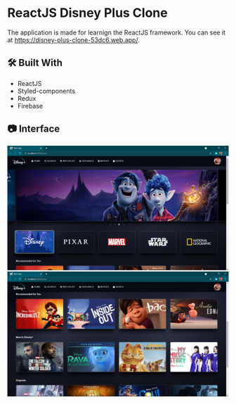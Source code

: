 # ReactJS Disney Plus Clone
The application is made for learnign the ReactJS framework. You can see it at https://disney-plus-clone-53dc6.web.app/.

## 🛠️ Built With
* ReactJS
* Styled-components
* Redux
* Firebase

## 📷 Interface
![Image of Yaktocat](https://github.com/dbegogow/disney-plus-clone/blob/main/public/interfaceImages/image1.png)
![Image of Yaktocat](https://github.com/dbegogow/disney-plus-clone/blob/main/public/interfaceImages/image2.png)